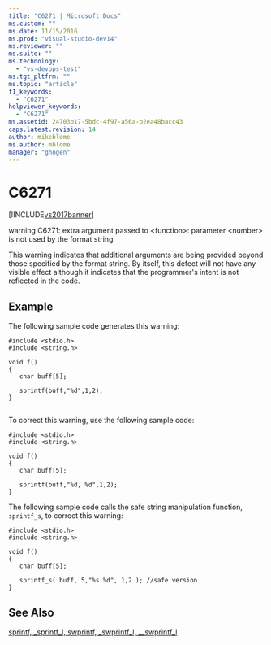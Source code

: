 ```yaml
---
title: "C6271 | Microsoft Docs"
ms.custom: ""
ms.date: 11/15/2016
ms.prod: "visual-studio-dev14"
ms.reviewer: ""
ms.suite: ""
ms.technology: 
  - "vs-devops-test"
ms.tgt_pltfrm: ""
ms.topic: "article"
f1_keywords: 
  - "C6271"
helpviewer_keywords: 
  - "C6271"
ms.assetid: 24703b17-5bdc-4f97-a56a-b2ea48bacc43
caps.latest.revision: 14
author: mikeblome
ms.author: mblome
manager: "ghogen"
---
```

# C6271
[!INCLUDE[vs2017banner](../includes/vs2017banner.md)]

warning C6271: extra argument passed to \<function>: parameter \<number> is not used by the format string  
  
 This warning indicates that additional arguments are being provided beyond those specified by the format string. By itself, this defect will not have any visible effect although it indicates that the programmer's intent is not reflected in the code.  
  
## Example  
 The following sample code generates this warning:  
  
```  
#include <stdio.h>  
#include <string.h>  
  
void f()  
{  
   char buff[5];  
  
   sprintf(buff,"%d",1,2);   
}  
  
```  
  
 To correct this warning, use the following sample code:  
  
```  
#include <stdio.h>  
#include <string.h>  
  
void f()  
{  
   char buff[5];  
  
   sprintf(buff,"%d, %d",1,2);  
}  
```  
  
 The following sample code calls the safe string manipulation function, `sprintf_s`, to correct this warning:  
  
```  
#include <stdio.h>  
#include <string.h>  
  
void f()  
{  
   char buff[5];  
  
   sprintf_s( buff, 5,"%s %d", 1,2 ); //safe version  
}  
```  
  
## See Also  
 [sprintf, _sprintf_l, swprintf, _swprintf_l, \__swprintf_l](http://msdn.microsoft.com/library/f6efe66f-3563-4c74-9455-5411ed939b81)



